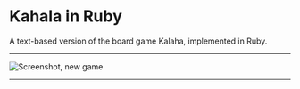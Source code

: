 # Kahala in Ruby
A text-based version of the board game Kalaha, implemented in Ruby.

-------------------------------------------------------------------

![Screenshot, new game](http://imageshack.us/a/img839/6946/screenshot20130120at153.png "Screenshot, new game")

-------------------------------------------------------------------